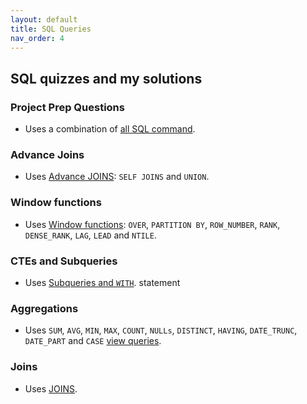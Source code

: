 ```yaml
---
layout: default
title: SQL Queries
nav_order: 4
---
```


## SQL quizzes and my solutions

### Project Prep Questions

* Uses a combination of [all SQL command](project_questions.md).

### Advance Joins

* Uses [Advance JOINS](advanced_joins_performance_tuning.md): `SELF JOINS` and `UNION`.

### Window functions

* Uses [Window functions](window_functions.md): `OVER`, `PARTITION BY`, `ROW_NUMBER`, `RANK`, `DENSE_RANK`, `LAG`, `LEAD` and `NTILE`.


### CTEs and Subqueries

* Uses [Subqueries and `WITH`](cte_and_subqueries.md). statement


### Aggregations

* Uses `SUM`, `AVG`, `MIN`, `MAX`, `COUNT`, `NULLs`, `DISTINCT`, `HAVING`, `DATE_TRUNC`, `DATE_PART` and `CASE` [view queries](aggregations.md).

### Joins

* Uses [JOINS](joins.md).
